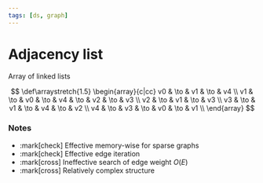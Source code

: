 ```yaml
---
tags: [ds, graph]
---
```


# Adjacency list

Array of linked lists <!-- [[Linked List|linked lists]] -->

<!--
<$viz text='
digraph G {
rankdir = LR
node [
shape = circle
width = .3
fontname = "Iosevka"
fontsize = 10
]
edge [
fontname = "Iosevka"
fontsize = 10
]
1 -> 4 [ label = 5 ]
1 -> 3 [ label = 7 ]
3 -> 4 [ label = 4 ]
1 -> 2 [ label = 3 dir = both ]
3 -> 2 [ label = 2 ]
}
'/>

||1|2|3|4|
|1|Inf|3|7|5|
|2|3|Inf|Inf|Inf|
|3|Inf|2|Inf|4|
|4|Inf|Inf|Inf|Inf|

<\$viz text='
digraph G {
node [
fixedsize = true
shape = circle
width = .3
fontname = "Iosevka"
fontsize = 10
]
edge [
fontname = "Iosevka"
fontsize = 10
]
v3 -> v0 [ label = 7 ]
v2 -> v4 [ label = 9 ]
v4 -> v1 [ label = 10 ]
v4 -> v5 [ label = 11 ]
v5 -> v2 [ label = 8 ]
}
'/>
-->

$$
\def\arraystretch{1.5}
   \begin{array}{c|cc}
   v0 & \to & v1 & \to & v4 \\
   v1 & \to & v0 & \to & v4 & \to & v2 & \to & v3 \\
   v2 & \to & v1 & \to & v3 \\
   v3 & \to & v1 & \to & v4 & \to & v2 \\
   v4 & \to & v3 & \to & v0 & \to & v1 \\
\end{array}
$$

### Notes

- :mark[check] Effective memory-wise for sparse graphs
- :mark[check] Effective edge iteration
- :mark[cross] Ineffective search of edge weight $O(E)$
- :mark[cross] Relatively complex structure

